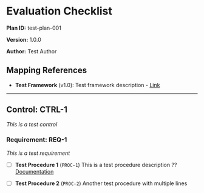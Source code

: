 # Evaluation Checklist

**Plan ID:** test-plan-001

**Version:** 1.0.0

**Author:** Test Author

## Mapping References

- **Test Framework** (v1.0): Test framework description - [Link](https://example.com/framework)

---

## Control: CTRL-1

*This is a test control*

### Requirement: REQ-1

*This is a test requirement*

- [ ] **Test Procedure 1** (`PROC-1`)
  This is a test procedure description
  ?? [Documentation](https://example.com/doc/proc1)

- [ ] **Test Procedure 2** (`PROC-2`)
  Another test procedure
  with multiple lines